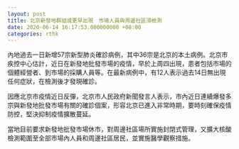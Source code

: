 ```yaml
---
layout: post
title: 北京新發地群組或更早出現　市場人員與周邊社區須檢測
date: 2020-06-14 16:17:53.000000000 +08:00
categories: rthk
---
```


內地過去一日新增57宗新型肺炎確診病例，其中36宗是北京的本土病例。北京市疾控中心估計，近日在新發地批發市場的疫情，早於上周四出現，患者包括市場的個體經營者、到市場的採購人員等。在最新病例中，有12人表示過去14日無出現任何症狀，在檢測後才發現確診。

因應北京市疫情近日反彈，北京市人民政府新聞發言人表示，市內近日連續爆發多宗與新發地批發市場有關的確診個案，形容北京已進入非常時期，要時刻確保疫情防控，堅決抑制疫情擴散蔓延。

當地目前要求新發地批發市場休市，對周邊社區場所實施封閉式管理，又擴大核酸檢測範圍至全部市場內人員和周邊社區居民，並實施醫學觀察措施。
